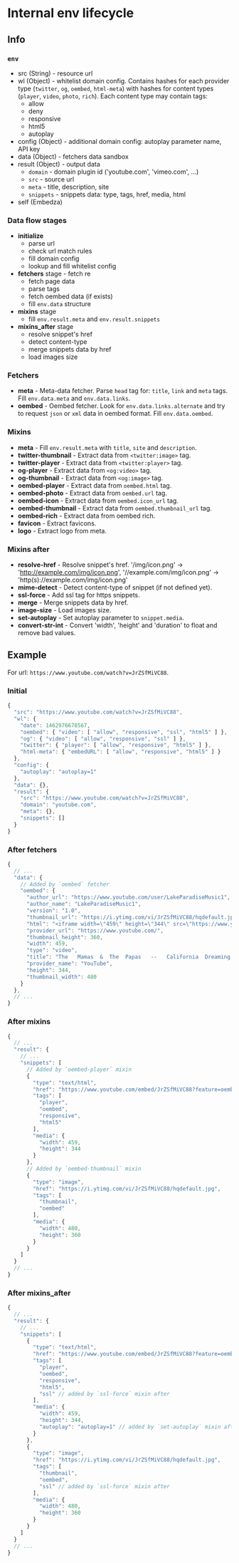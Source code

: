 # Internal env lifecycle

## Info

### `env`

- src (String) - resource url
- wl (Object) - whitelist domain config. Contains hashes for each provider
  type (`twitter`, `og`, `oembed`, `html-meta`) with hashes for content
  types (`player`, `video`, `photo`, `rich`). Each content type may contain tags:
  - allow
  - deny
  - responsive
  - html5
  - autoplay
- config (Object) - additional domain config: autoplay parameter name, API key
- data (Object) - fetchers data sandbox
- result (Object) - output data
  - `domain` - domain plugin id ('youtube.com', 'vimeo.com', ...)
  - `src` - source url
  - `meta` - title, description, site
  - `snippets` - snippets data: type, tags, href, media, html
- self (Embedza)

### Data flow stages

- **initialize**
  - parse url
  - check url match rules
  - fill domain config
  - lookup and fill whitelist config
- **fetchers** stage - fetch re
  - fetch page data
  - parse tags
  - fetch oembed data (if exists)
  - fill `env.data` structure
- **mixins** stage
  - fill `env.result.meta` and `env.result.snippets`
- **mixins_after** stage
  - resolve snippet's href
  - detect content-type
  - merge snippets data by href
  - load images size

### Fetchers

- **meta** - Meta-data fetcher. Parse `head` tag for: `title`, `link` and
  `meta` tags. Fill `env.data.meta` and `env.data.links`.
- **oembed** - Oembed fetcher. Look for `env.data.links.alternate` and try
  to request `json` or `xml` data in oembed format. Fill `env.data.oembed`.

### Mixins

- **meta** - Fill `env.result.meta` with `title`, `site` and `description`.
- **twitter-thumbnail** - Extract data from `<twitter:image>` tag.
- **twitter-player** - Extract data from `<twitter:player>` tag.
- **og-player** - Extract data from `<og:video>` tag.
- **og-thumbnail** - Extract data from `<og:image>` tag.
- **oembed-player** - Extract data from `oembed.html` tag.
- **oembed-photo** - Extract data from `oembed.url` tag.
- **oembed-icon** - Extract data from `oembed.icon_url` tag.
- **oembed-thumbnail** - Extract data from `oembed.thumbnail_url` tag.
- **oembed-rich** - Extract data from oembed rich.
- **favicon** - Extract favicons.
- **logo** - Extract logo from meta.

### Mixins after

- **resolve-href** - Resolve snippet's href. '/img/icon.png' -> 'http://example.com/img/icon.png',
  '//example.com/img/icon.png' -> 'http(s)://example.com/img/icon.png'
- **mime-detect** - Detect content-type of snippet (if not defined yet).
- **ssl-force** - Add ssl tag for https snippets.
- **merge** - Merge snippets data by href.
- **image-size** - Load images size.
- **set-autoplay** - Set autoplay parameter to `snippet.media`.
- **convert-str-int** - Convert 'width', 'height' and 'duration' to float and remove bad values.

## Example

For url: `https://www.youtube.com/watch?v=JrZSfMiVC88`.

### Initial

```javascript
{
  "src": "https://www.youtube.com/watch?v=JrZSfMiVC88",
  "wl": {
    "date": 1462976678567,
    "oembed": { "video": [ "allow", "responsive", "ssl", "html5" ] },
    "og": { "video": [ "allow", "responsive", "ssl" ] },
    "twitter": { "player": [ "allow", "responsive", "html5" ] },
    "html-meta": { "embedURL": [ "allow", "responsive", "html5" ] }
  },
  "config": {
    "autoplay": "autoplay=1"
  },
  "data": {},
  "result": {
    "src": "https://www.youtube.com/watch?v=JrZSfMiVC88",
    "domain": "youtube.com",
    "meta": {},
    "snippets": []
  }
}
```

### After fetchers

```javascript
{
  // ...
  "data": {
    // Added by `oembed` fetcher
    "oembed": {
      "author_url": "https://www.youtube.com/user/LakeParadiseMusic1",
      "author_name": "LakeParadiseMusic1",
      "version": "1.0",
      "thumbnail_url": "https://i.ytimg.com/vi/JrZSfMiVC88/hqdefault.jpg",
      "html": "<iframe width=\"459\" height=\"344\" src=\"https://www.youtube.com/embed/JrZSfMiVC88?feature=oembed\" frameborder=\"0\" allowfullscreen></iframe>",
      "provider_url": "https://www.youtube.com/",
      "thumbnail_height": 360,
      "width": 459,
      "type": "video",
      "title": "The   Mamas  &  The  Papas   --   California  Dreaming  [[  Official  Live   Video  ]]  HD",
      "provider_name": "YouTube",
      "height": 344,
      "thumbnail_width": 480
    }
  },
  // ...
}
```

### After mixins

```javascript
{
  // ...
  "result": {
    // ...
    "snippets": [
      // Added by `oembed-player` mixin
      {
        "type": "text/html",
        "href": "https://www.youtube.com/embed/JrZSfMiVC88?feature=oembed",
        "tags": [
          "player",
          "oembed",
          "responsive",
          "html5"
        ],
        "media": {
          "width": 459,
          "height": 344
        }
      },
      // Added by `oembed-thumbnail` mixin
      {
        "type": "image",
        "href": "https://i.ytimg.com/vi/JrZSfMiVC88/hqdefault.jpg",
        "tags": [
          "thumbnail",
          "oembed"
        ],
        "media": {
          "width": 480,
          "height": 360
        }
      }
    ]
  }
  // ...
}
```

### After mixins_after

```javascript
{
  // ...
  "result": {
    // ...
    "snippets": [
      {
        "type": "text/html",
        "href": "https://www.youtube.com/embed/JrZSfMiVC88?feature=oembed",
        "tags": [
          "player",
          "oembed",
          "responsive",
          "html5",
          "ssl" // added by `ssl-force` mixin after
        ],
        "media": {
          "width": 459,
          "height": 344,
          "autoplay": "autoplay=1" // added by `set-autoplay` mixin after
        }
      },
      {
        "type": "image",
        "href": "https://i.ytimg.com/vi/JrZSfMiVC88/hqdefault.jpg",
        "tags": [
          "thumbnail",
          "oembed",
          "ssl" // added by `ssl-force` mixin after
        ],
        "media": {
          "width": 480,
          "height": 360
        }
      }
    ]
  }
  // ...
}
```
